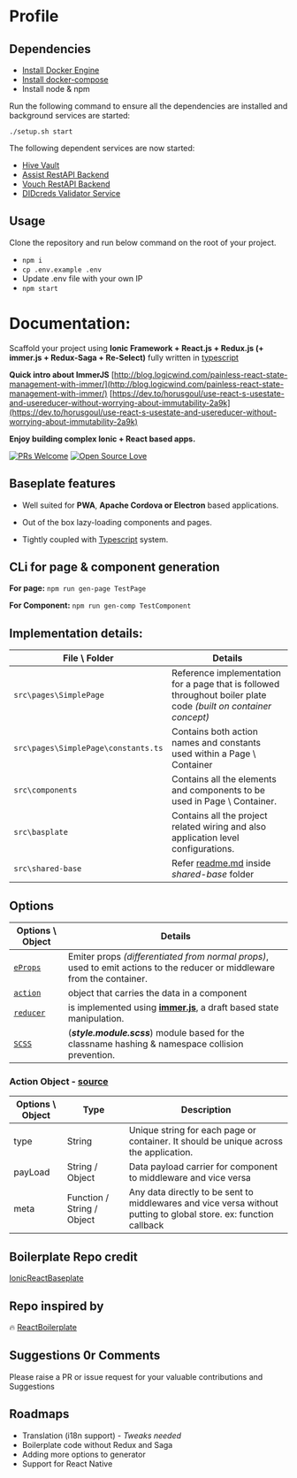 # Profile

## Dependencies

- [Install Docker Engine](https://docs.docker.com/engine/install/ubuntu/#installation-methods)
- [Install docker-compose](https://docs.docker.com/compose/install/)
- Install node & npm

Run the following command to ensure all the dependencies are installed and background services are started:

```
./setup.sh start
```

The following dependent services are now started:

- [Hive Vault](https://github.com/elastos/Elastos.NET.Hive.Node)
- [Assist RestAPI Backend](https://github.com/tuum-tech/assist-restapi-backend)
- [Vouch RestAPI Backend](https://github.com/tuum-tech/vouch-restapi-backend)
- [DIDcreds Validator Service](https://github.com/tuum-tech/didcreds-validator)

## Usage

Clone the repository and run below command on the root of your project.

- `npm i`
- `cp .env.example .env`
- Update .env file with your own IP
- `npm start`

# Documentation:

Scaffold your project using **Ionic Framework + React.js + Redux.js (+ immer.js + Redux-Saga + Re-Select)** fully written in [typescript](https://www.typescriptlang.org/)

**Quick intro about ImmerJS**
[http://blog.logicwind.com/painless-react-state-management-with-immer/](http://blog.logicwind.com/painless-react-state-management-with-immer/)
[https://dev.to/horusgoul/use-react-s-usestate-and-usereducer-without-worrying-about-immutability-2a9k](https://dev.to/horusgoul/use-react-s-usestate-and-usereducer-without-worrying-about-immutability-2a9k)

**Enjoy building complex Ionic + React based apps.**

[![PRs Welcome](https://img.shields.io/badge/PRs-welcome-brightgreen.svg?style=flat&logo=github)](https://github.com/nirus/Ionic-React-Baseplate/pulls) [![Open Source Love](https://badges.frapsoft.com/os/v2/open-source.svg?v=103)](https://github.com/nirus/Ionic-React-Baseplate)

## Baseplate features

- Well suited for **PWA**, **Apache Cordova or Electron** based applications.

- Out of the box lazy-loading components and pages.

- Tightly coupled with [Typescript](https://www.typescriptlang.org/) system.

## CLi for page & component generation

**For page:** `npm run gen-page TestPage`

**For Component:** `npm run gen-comp TestComponent`

## Implementation details:

| File \ Folder                       | Details                                                                                                                   |
| ----------------------------------- | ------------------------------------------------------------------------------------------------------------------------- |
| `src\pages\SimplePage`              | Reference implementation for a page that is followed throughout boiler plate code _(built on container concept)_          |
| `src\pages\SimplePage\constants.ts` | Contains both action names and constants used within a Page \ Container                                                   |
| `src\components`                    | Contains all the elements and components to be used in Page \ Container.                                                  |
| `src\basplate`                      | Contains all the project related wiring and also application level configurations.                                        |
| `src\shared-base`                   | Refer [readme.md](https://github.com/nirus/Ionic-React-Baseplate/tree/master/src/shared-base) inside _shared-base_ folder |

## Options

| Options \ Object                                                                                                                              | Details                                                                                                                  |
| --------------------------------------------------------------------------------------------------------------------------------------------- | ------------------------------------------------------------------------------------------------------------------------ |
| [`eProps`](https://github.com/nirus/Ionic-React-Baseplate/blob/7ae9269e54010ede9db46a4fa9e349c5f97c9da5/src/pages/SimplePage/index.tsx#L102)  | Emiter props _(differentiated from normal props)_, used to emit actions to the reducer or middleware from the container. |
| [`action`](#action-object---source)                                                                                                           | object that carries the data in a component                                                                              |
| [`reducer`](https://github.com/nirus/Ionic-React-Baseplate/blob/7ae9269e54010ede9db46a4fa9e349c5f97c9da5/src/pages/SimplePage/reducer.ts#L16) | is implemented using [**immer.js**](https://github.com/immerjs/immer), a draft based state manipulation.                 |
| [`SCSS`](https://github.com/nirus/Ionic-React-Baseplate/blob/master/src/pages/SimplePage/style.module.scss)                                   | (**_style.module.scss_**) module based for the classname hashing & namespace collision prevention.                       |

### Action Object - [source](https://github.com/nirus/Ionic-React-Baseplate/blob/7ae9269e54010ede9db46a4fa9e349c5f97c9da5/src/baseplate/models.ts#L21)

| Options \ Object | Type                       | Description                                                                                                       |
| ---------------- | -------------------------- | ----------------------------------------------------------------------------------------------------------------- |
| type             | String                     | Unique string for each page or container. It should be unique across the application.                             |
| payLoad          | String / Object            | Data payload carrier for component to middleware and vice versa                                                   |
| meta             | Function / String / Object | Any data directly to be sent to middlewares and vice versa without putting to global store. ex: function callback |

## Boilerplate Repo credit

[IonicReactBaseplate](https://github.com/nirus/Ionic-React-Baseplate)

## Repo inspired by

🔥 [ReactBoilerplate](https://github.com/react-boilerplate/react-boilerplate)

## Suggestions 0r Comments

Please raise a PR or issue request for your valuable contributions and Suggestions

## Roadmaps

- Translation (i18n support) - _Tweaks needed_
- Boilerplate code without Redux and Saga
- Adding more options to generator
- Support for React Native

